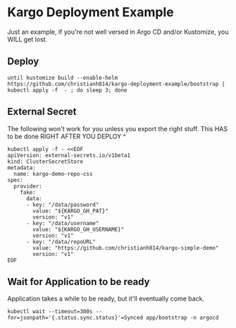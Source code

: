 # Kargo Deployment Example

Just an example, if you're not well versed in Argo CD and/or Kustomize, you WILL get lost.

## Deploy

```shell
until kustomize build --enable-helm https://github.com/christianh814/kargo-deployment-example/bootstrap | kubectl apply -f  - ; do sleep 3; done
```

## External Secret 

The following won't work for you unless you export the right stuff. This HAS to be done RIGHT AFTER YOU DEPLOY ^

```shell
kubectl apply -f - <<EOF
apiVersion: external-secrets.io/v1beta1
kind: ClusterSecretStore
metadata:
  name: kargo-demo-repo-css
spec:
  provider:
    fake:
      data:
      - key: "/data/password"
        value: "${KARGO_GH_PAT}"
        version: "v1"
      - key: "/data/username"
        value: "${KARGO_GH_USERNAME}"
        version: "v1"
      - key: "/data/repoURL"
        value: "https://github.com/christianh814/kargo-simple-demo"
        version: "v1"
EOF
```

## Wait for Application to be ready

Application takes a while to be ready, but it'll eventually come back.

```shell
kubectl wait --timeout=300s --for=jsonpath='{.status.sync.status}'=Synced app/bootstrap -n argocd
```
